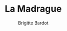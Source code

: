 ---
layout: post
title: La Madrague 
author: Brigitte Bardot
image:
  artist: brigitte-bardot.png
---